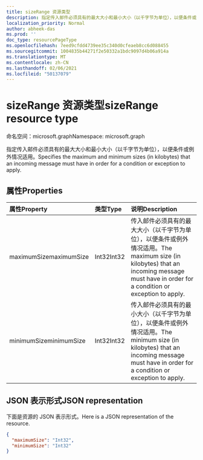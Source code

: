 ```yaml
---
title: sizeRange 资源类型
description: 指定传入邮件必须具有的最大大小和最小大小（以千字节为单位），以便条件或例外情况适用。
localization_priority: Normal
author: abheek-das
ms.prod: ''
doc_type: resourcePageType
ms.openlocfilehash: 7eed9cfdd4739ee35c340d0cfeaeb8cc6d088455
ms.sourcegitcommit: 1004835b44271f2e50332a1bdc9097d4b06a914a
ms.translationtype: MT
ms.contentlocale: zh-CN
ms.lasthandoff: 02/06/2021
ms.locfileid: "50137079"
---
```

# <a name="sizerange-resource-type"></a><span data-ttu-id="82672-103">sizeRange 资源类型</span><span class="sxs-lookup"><span data-stu-id="82672-103">sizeRange resource type</span></span>

<span data-ttu-id="82672-104">命名空间：microsoft.graph</span><span class="sxs-lookup"><span data-stu-id="82672-104">Namespace: microsoft.graph</span></span>


<span data-ttu-id="82672-105">指定传入邮件必须具有的最大大小和最小大小（以千字节为单位），以便条件或例外情况适用。</span><span class="sxs-lookup"><span data-stu-id="82672-105">Specifies the maximum and minimum sizes (in kilobytes) that an incoming message must have in order for a condition or exception to apply.</span></span>

## <a name="properties"></a><span data-ttu-id="82672-106">属性</span><span class="sxs-lookup"><span data-stu-id="82672-106">Properties</span></span>
| <span data-ttu-id="82672-107">属性</span><span class="sxs-lookup"><span data-stu-id="82672-107">Property</span></span>     | <span data-ttu-id="82672-108">类型</span><span class="sxs-lookup"><span data-stu-id="82672-108">Type</span></span>   |<span data-ttu-id="82672-109">说明</span><span class="sxs-lookup"><span data-stu-id="82672-109">Description</span></span>|
|:---------------|:--------|:----------|
| <span data-ttu-id="82672-110">maximumSize</span><span class="sxs-lookup"><span data-stu-id="82672-110">maximumSize</span></span> | <span data-ttu-id="82672-111">Int32</span><span class="sxs-lookup"><span data-stu-id="82672-111">Int32</span></span> | <span data-ttu-id="82672-112">传入邮件必须具有的最大大小（以千字节为单位），以便条件或例外情况适用。</span><span class="sxs-lookup"><span data-stu-id="82672-112">The maximum size (in kilobytes) that an incoming message must have in order for a condition or exception to apply.</span></span> |
| <span data-ttu-id="82672-113">minimumSize</span><span class="sxs-lookup"><span data-stu-id="82672-113">minimumSize</span></span> | <span data-ttu-id="82672-114">Int32</span><span class="sxs-lookup"><span data-stu-id="82672-114">Int32</span></span> | <span data-ttu-id="82672-115">传入邮件必须具有的最小大小（以千字节为单位），以便条件或例外情况适用。</span><span class="sxs-lookup"><span data-stu-id="82672-115">The minimum size (in kilobytes) that an incoming message must have in order for a condition or exception to apply.</span></span> |


## <a name="json-representation"></a><span data-ttu-id="82672-116">JSON 表示形式</span><span class="sxs-lookup"><span data-stu-id="82672-116">JSON representation</span></span>
<span data-ttu-id="82672-117">下面是资源的 JSON 表示形式。</span><span class="sxs-lookup"><span data-stu-id="82672-117">Here is a JSON representation of the resource.</span></span>

<!-- {
  "blockType": "resource",
  "optionalProperties": [
   ],
  "@odata.type": "microsoft.graph.sizeRange"
}-->

```json
{
  "maximumSize": "Int32",
  "minimumSize": "Int32"
}

```

<!-- uuid: 8fcb5dbc-d5aa-4681-8e31-b001d5168d79
2015-10-25 14:57:30 UTC -->
<!-- {
  "type": "#page.annotation",
  "description": "sizeRange resource",
  "keywords": "",
  "section": "documentation",
  "tocPath": ""
}-->

